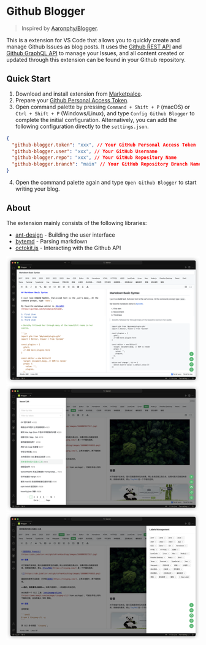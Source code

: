 # Github Blogger

> Inspired by [Aaronphy/Blogger](https://github.com/Aaronphy/Blogger).

This is a extension for VS Code that allows you to quickly create and manage Github Issues as blog posts. It uses the [Github REST API](https://docs.github.com/en/rest?apiVersion=2022-11-28) and [Github GraphQL API](https://docs.github.com/en/graphql) to manage your Issues, and all content created or updated through this extension can be found in your Github repository.

## Quick Start

1. Download and install extension from [Marketpalce](https://marketplace.visualstudio.com/items?itemName=Frankie.github-blogger).
2. Prepare your [Github Personal Access Token](https://docs.github.com/en/authentication/keeping-your-account-and-data-secure/managing-your-personal-access-tokens).
3. Open command palette by pressing `Command + Shift + P` (macOS) or `Ctrl + Shift + P` (Windows/Linux), and type `Config Github Blogger` to complete the initial configuration. Alternatively, you can add the following configuration directly to the `settings.json`.

```json
{
  "github-blogger.token": "xxx", // Your GitHub Personal Access Token
  "github-blogger.user": "xxx", // Your GitHub Username
  "github-blogger.repo": "xxx", // Your GitHub Repository Name
  "github-blogger.branch": "main" // Your GitHub Repository Branch Name
}
```

4. Open the command palette again and type `Open Github Blogger` to start writing your blog.

## About

The extension mainly consists of the following libraries:

- [ant-design](https://github.com/ant-design/ant-design) - Building the user interface
- [bytemd](https://github.com/bytedance/bytemd) - Parsing markdown
- [octokit.js](https://github.com/octokit/octokit.js) - Interacting with the Github API

![](./images/screenshot-1.png)
![](./images/screenshot-2.png)
![](./images/screenshot-3.png)
